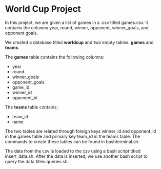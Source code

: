 # World Cup Project
In this project, we are given a list of games in a .csv titled games.csv. It contains the columns year, round, winner, opponent, winner_goals, and opponent goals. 

We created a database titled **worldcup** and two empty tables: **games** and **teams**. 

The **games** table contains the following columns: 
  * year
  * round
  * winner_goals
  * opponent_goals
  * game_id
  * winner_id
  * opponent_id

The **teams** table contains:
  * team_id
  * name 

The two tables are related through foreign keys winner_id and opponent_id in the games table and primary key team_id in the teams table. 
The commands to create these tables can be found in bashterminal.sh. 

The data from the csv is loaded to the csv using a bash script titled insert_data.sh. 
After the data is inserted, we use another bash script to query the data titles queries.sh. 
